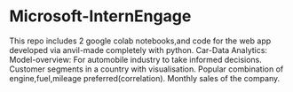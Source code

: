 # Microsoft-InternEngage
This repo includes 2 google colab notebooks,and code for the web app developed via anvil-made completely with python.
Car-Data Analytics:
Model-overview:
For automobile industry to take informed decisions.
Customer segments in a country with visualisation.
Popular combination of engine,fuel,mileage preferred(correlation).
Monthly sales of the company.
